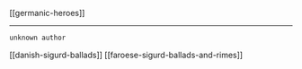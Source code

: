 [[germanic-heroes]]

---



```r
unknown author
```

[[danish-sigurd-ballads]]
[[faroese-sigurd-ballads-and-rimes]]